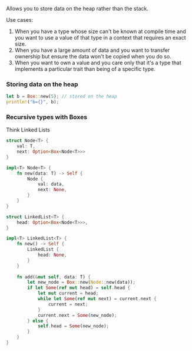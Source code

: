 Allows you to store data on the heap rather than the stack.

Use cases:
1. When you have a type whose size can't be known at compile time and you want to use a value of that type in  a context that requires an exact size.
2. When you have a large amount of data and you want to transfer ownership but ensure the data won't be copied when you do so.
3. When you want to own a value and you care only that it's a type that implements a particular trait than being of a specific type.


### Storing data on the heap
```rust
let b = Box::new(5); // stored on the heap
println!("b={}", b);
```

### Recursive types with Boxes
Think Linked Lists
```rust
struct Node<T> {
	val: T, 
	next: Option<Box<Node<T>>>
}

impl<T> Node<T> {
	fn new(data: T) -> Self {
		Node {
			val: data,
			next: None,
		}
	}
}

struct LinkedList<T> {
	head: Option<Box<Node<T>>>,
}

impl<T> LinkedList<T> {
	fn new() -> Self {
		LinkedList {
			head: None,
		}
	}
	
	fn add(&mut self, data: T) {
		let new_node = Box::new(Node::new(data));
		if let Some(ref mut head) = self.head {
			let mut current = head;
			while let Some(ref mut next) = current.next {
				current = next;
			}
			current.next = Some(new_node);
		} else {
			self.head = Some(new_node);
		}
	}
}
```